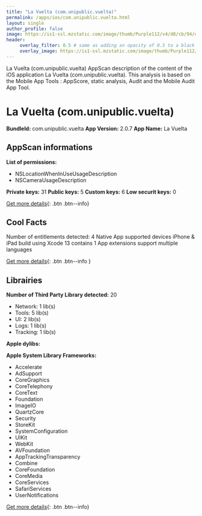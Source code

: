 ```yaml
---
title: "La Vuelta (com.unipublic.vuelta)"
permalink: /apps/ios/com.unipublic.vuelta.html
layout: single
author_profile: false
image: https://is1-ssl.mzstatic.com/image/thumb/Purple112/v4/d8/cb/94/d8cb94c5-d3c9-88c3-f6ce-bdb361aba215/AppIcon-0-1x_U007emarketing-0-7-0-0-85-220.png/512x512bb.jpg
header: 
     overlay_filter: 0.5 # same as adding an opacity of 0.5 to a black background
     overlay_image: https://is1-ssl.mzstatic.com/image/thumb/Purple112/v4/d8/cb/94/d8cb94c5-d3c9-88c3-f6ce-bdb361aba215/AppIcon-0-1x_U007emarketing-0-7-0-0-85-220.png/512x512bb.jpg
---
```

La Vuelta (com.unipublic.vuelta) AppScan description of the content of the iOS application La Vuelta (com.unipublic.vuelta). This analysis is based on the Mobile App Tools : AppScore, static analysis, Audit and the Mobile Audit App Tool.

# La Vuelta (com.unipublic.vuelta)

**BundleId:** com.unipublic.vuelta
**App Version:** 2.0.7
**App Name:** La Vuelta


## AppScan informations 

**List of permissions:** 
- NSLocationWhenInUseUsageDescription
- NSCameraUsageDescription
  
  
**Private keys:** 31
**Public keys:** 5
**Custom keys:** 6
**Low securit keys:** 0
  
[Get more details](/pricing.html){: .btn .btn--info}

## Cool Facts

Number of entitlements detected: 4
Native App
supported devices iPhone & iPad
build using Xcode 13
contains 1 App extensions
support multiple languages
  
[Get more details](/pricing.html){: .btn .btn--info }

## Librairies 
**Number of Third Party Library detected:** 20
- Network: 1 lib(s)
- Tools: 5 lib(s)
- UI: 2 lib(s)
- Logs: 1 lib(s)
- Tracking: 1 lib(s)


**Apple dylibs:**


**Apple System Library Frameworks:**
- Accelerate
- AdSupport
- CoreGraphics
- CoreTelephony
- CoreText
- Foundation
- ImageIO
- QuartzCore
- Security
- StoreKit
- SystemConfiguration
- UIKit
- WebKit
- AVFoundation
- AppTrackingTransparency
- Combine
- CoreFoundation
- CoreMedia
- CoreServices
- SafariServices
- UserNotifications


  
[Get more details](/pricing.html){: .btn .btn--info}

